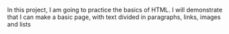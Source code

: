 In this project, I am going to practice the basics of HTML. I will demonstrate that I can make a basic page, with text divided in paragraphs, links, images and lists